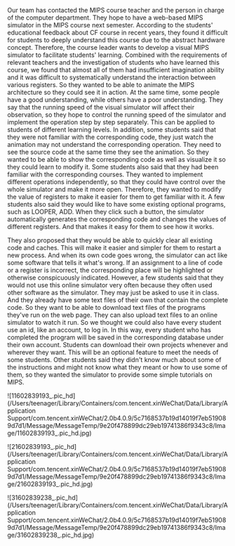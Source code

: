 Our team has contacted the MIPS course teacher and the person in charge of the computer department. They hope to have a web-based MIPS simulator in the MIPS course next semester. According to the students' educational feedback about CF course in recent years, they found it difficult for students to deeply understand this course due to the abstract hardware concept. Therefore, the course leader wants to develop a visual MIPS simulator to facilitate students' learning. Combined with the requirements of relevant teachers and the investigation of students who have learned this course, we found that almost all of them had insufficient imagination ability and it was difficult to systematically understand the interaction between various registers. So they wanted to be able to animate the MIPS architecture so they could see it in action. At the same time, some people have a good understanding, while others have a poor understanding. They say that the running speed of the visual simulator will affect their observation, so they hope to control the running speed of the simulator and implement the operation step by step separately. This can be applied to students of different learning levels. In addition, some students said that they were not familiar with the corresponding code, they just watch the animation may not understand the corresponding operation. They need to see the source code at the same time they see the animation. So they wanted to be able to show the corresponding code as well as visualize it so they could learn to modify it. Some students also said that they had been familiar with the corresponding courses. They wanted to implement different operations independently, so that they could have control over the whole simulator and make it more open. Therefore, they wanted to modify the value of registers to make it easier for them to get familiar with it. A few students also said they would like to have some existing optional programs, such as LOOPER, ADD. When they click such a button, the simulator automatically generates the corresponding code and changes the values of different registers. And that makes it easy for them to see how it works. 

They also proposed that they would be able to quickly clear all existing code and caches. This will make it easier and simpler for them to restart a new process. And when its own code goes wrong, the simulator can act like some software that tells it what's wrong. If an assignment to a line of code or a register is incorrect, the corresponding place will be highlighted or otherwise conspicuously indicated. However, a few students said that they would not use this online simulator very often because they often used other software as the simulator. They may just be asked to use it in class. And they already have some text files of their own that contain the complete code. So they want to be able to download text files of the programs they've run on the web page. They can also upload text files to an online simulator to watch it run. So we thought we could also have every student use an id, like an account, to log in. In this way, every student who has completed the program will be saved in the corresponding database under their own account. Students can download their own projects whenever and wherever they want. This will be an optional feature to meet the needs of some students. Other students said they didn't know much about some of the instructions and might not know what they meant or how to use some of them, so they wanted the simulator to provide some simple tutorials on MIPS.

![11602839193_.pic_hd](/Users/teenager/Library/Containers/com.tencent.xinWeChat/Data/Library/Application Support/com.tencent.xinWeChat/2.0b4.0.9/5c7168537b19d14019f7eb519089d7d1/Message/MessageTemp/9e20f478899dc29eb19741386f9343c8/Image/11602839193_.pic_hd.jpg)

![21602839193_.pic_hd](/Users/teenager/Library/Containers/com.tencent.xinWeChat/Data/Library/Application Support/com.tencent.xinWeChat/2.0b4.0.9/5c7168537b19d14019f7eb519089d7d1/Message/MessageTemp/9e20f478899dc29eb19741386f9343c8/Image/21602839193_.pic_hd.jpg)

![31602839238_.pic_hd](/Users/teenager/Library/Containers/com.tencent.xinWeChat/Data/Library/Application Support/com.tencent.xinWeChat/2.0b4.0.9/5c7168537b19d14019f7eb519089d7d1/Message/MessageTemp/9e20f478899dc29eb19741386f9343c8/Image/31602839238_.pic_hd.jpg)